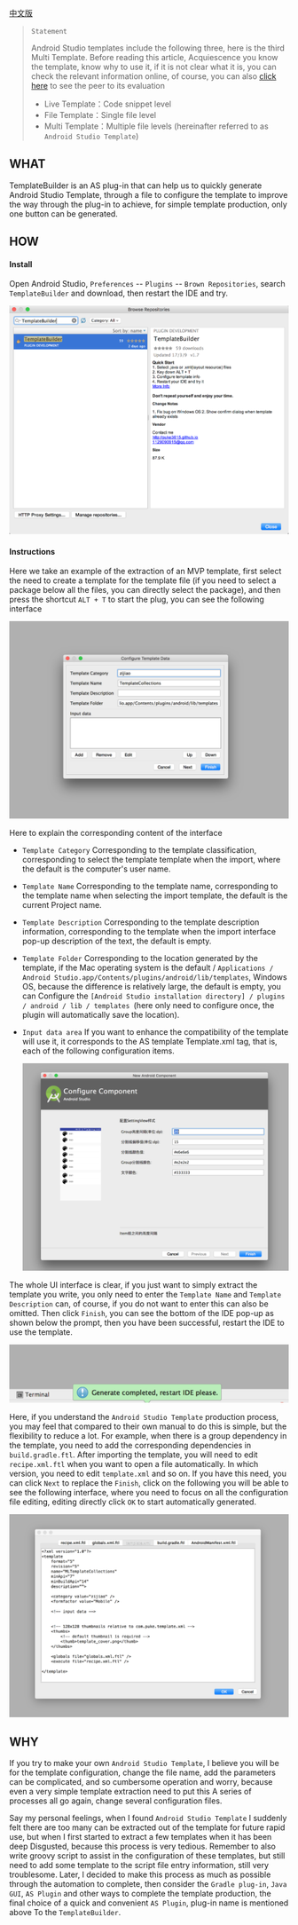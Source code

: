 [中文版](README.md)

> `Statement`
>
> Android Studio templates include the following three, here is the third Multi Template. Before reading this article, Acquiescence you know the template, know why to use it, if it is not clear what it is, you can check the relevant information online, of course, you can also [click here](https://puke3615.github.io/2017/03/10/Android%20Studio%20Template/) to see the peer to its evaluation
>
> - Live Template：Code snippet level
> - File Template：Single file level
> - Multi Template：Multiple file levels (hereinafter referred to as `Android Studio Template`)

## WHAT

TemplateBuilder is an AS plug-in that can help us to quickly generate Android Studio Template, through a file to configure the template to improve the way through the plug-in to achieve, for simple template production, only one button can be generated.

## HOW

#### Install

Open Android Studio, `Preferences` -- `Plugins` -- `Brown Repositories`, search `TemplateBuilder` and download, then restart the IDE and try.

![](doc/images/img1.png)

#### Instructions

Here we take an example of the extraction of an MVP template, first select the need to create a template for the template file (if you need to select a package below all the files, you can directly select the package), and then press the shortcut `ALT + T` to start the plug, you can see the following interface

![](doc/images/img3.png)

Here to explain the corresponding content of the interface

* `Template Category`  Corresponding to the template classification, corresponding to select the template template when the import, where the default is the computer's user name.

* `Template Name`  Corresponding to the template name, corresponding to the template name when selecting the import template, the default is the current Project name.

* `Template Description`  Corresponding to the template description information, corresponding to the template when the import interface pop-up description of the text, the default is empty.

* `Template Folder`  Corresponding to the location generated by the template, if the Mac operating system is the default / `Applications / Android Studio.app/Contents/plugins/android/lib/templates`, Windows OS, because the difference is relatively large, the default is empty, you can Configure the `[Android Studio installation directory] / plugins / android / lib / templates `(here only need to configure once, the plugin will automatically save the location).

* `Input data area`  If you want to enhance the compatibility of the template will use it, it corresponds to the AS template Template.xml <parameter /> tag, that is, each of the following configuration items.

  ![](doc/images/img5.png)

The whole UI interface is clear, if you just want to simply extract the template you write, you only need to enter the `Template Name` and `Template Description` can, of course, if you do not want to enter this can also be omitted. Then click `Finish`, you can see the bottom of the IDE pop-up as shown below the prompt, then you have been successful, restart the IDE to use the template.

![](doc/images/img4.png)

Here, if you understand the `Android Studio Template` production process, you may feel that compared to their own manual to do this is simple, but the flexibility to reduce a lot. For example, when there is a group dependency in the template, you need to add the corresponding dependencies in `build.gradle.ftl`. After importing the template, you will need to edit `recipe.xml.ftl` when you want to open a file automatically. In which version, you need to edit `template.xml` and so on. If you have this need, you can click `Next` to replace the `Finish`, click on the following you will be able to see the following interface, where you need to focus on all the configuration file editing, editing directly click `OK` to start automatically generated.

![](doc/images/img6.png)

## WHY

If you try to make your own `Android Studio Template`, I believe you will be for the template configuration, change the file name, add the parameters can be complicated, and so cumbersome operation and worry, because even a very simple template extraction need to put this A series of processes all go again, change several configuration files.

Say my personal feelings, when I found `Android Studio Template` I suddenly felt there are too many can be extracted out of the template for future rapid use, but when I first started to extract a few templates when it has been deep Disgusted, because this process is very tedious. Remember to also write groovy script to assist in the configuration of these templates, but still need to add some template to the script file entry information, still very troublesome. Later, I decided to make this process as much as possible through the automation to complete, then consider the `Gradle plug-in`, `Java GUI`, `AS Plugin` and other ways to complete the template production, the final choice of a quick and convenient `AS Plugin`, plug-in name is mentioned above To the `TemplateBuilder`.

